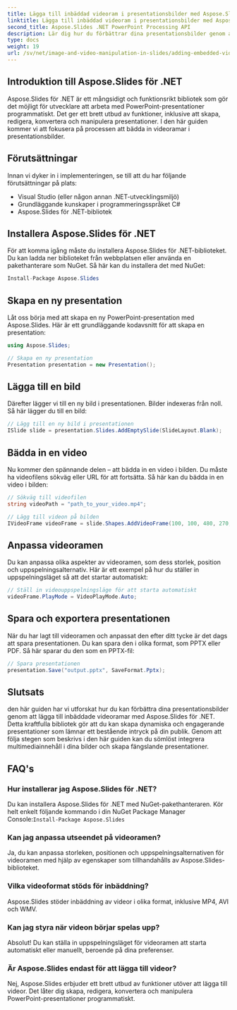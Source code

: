 ```yaml
---
title: Lägga till inbäddad videoram i presentationsbilder med Aspose.Slides
linktitle: Lägga till inbäddad videoram i presentationsbilder med Aspose.Slides
second_title: Aspose.Slides .NET PowerPoint Processing API
description: Lär dig hur du förbättrar dina presentationsbilder genom att lägga till inbäddade videoramar med Aspose.Slides för .NET. Följ den här steg-för-steg-guiden med komplett källkod för att sömlöst integrera videor, anpassa uppspelningen och skapa fängslande presentationer.
type: docs
weight: 19
url: /sv/net/image-and-video-manipulation-in-slides/adding-embedded-video-frame/
---
```


## Introduktion till Aspose.Slides för .NET

Aspose.Slides för .NET är ett mångsidigt och funktionsrikt bibliotek som gör det möjligt för utvecklare att arbeta med PowerPoint-presentationer programmatiskt. Det ger ett brett utbud av funktioner, inklusive att skapa, redigera, konvertera och manipulera presentationer. I den här guiden kommer vi att fokusera på processen att bädda in videoramar i presentationsbilder.

## Förutsättningar

Innan vi dyker in i implementeringen, se till att du har följande förutsättningar på plats:

- Visual Studio (eller någon annan .NET-utvecklingsmiljö)
- Grundläggande kunskaper i programmeringsspråket C#
- Aspose.Slides för .NET-bibliotek

## Installera Aspose.Slides för .NET

För att komma igång måste du installera Aspose.Slides för .NET-biblioteket. Du kan ladda ner biblioteket från webbplatsen eller använda en pakethanterare som NuGet. Så här kan du installera det med NuGet:

```csharp
Install-Package Aspose.Slides
```

## Skapa en ny presentation

Låt oss börja med att skapa en ny PowerPoint-presentation med Aspose.Slides. Här är ett grundläggande kodavsnitt för att skapa en presentation:

```csharp
using Aspose.Slides;

// Skapa en ny presentation
Presentation presentation = new Presentation();
```

## Lägga till en bild

Därefter lägger vi till en ny bild i presentationen. Bilder indexeras från noll. Så här lägger du till en bild:

```csharp
// Lägg till en ny bild i presentationen
ISlide slide = presentation.Slides.AddEmptySlide(SlideLayout.Blank);
```

## Bädda in en video

Nu kommer den spännande delen – att bädda in en video i bilden. Du måste ha videofilens sökväg eller URL för att fortsätta. Så här kan du bädda in en video i bilden:

```csharp
// Sökväg till videofilen
string videoPath = "path_to_your_video.mp4";

// Lägg till videon på bilden
IVideoFrame videoFrame = slide.Shapes.AddVideoFrame(100, 100, 480, 270, videoPath);
```

## Anpassa videoramen

Du kan anpassa olika aspekter av videoramen, som dess storlek, position och uppspelningsalternativ. Här är ett exempel på hur du ställer in uppspelningsläget så att det startar automatiskt:

```csharp
// Ställ in videouppspelningsläge för att starta automatiskt
videoFrame.PlayMode = VideoPlayMode.Auto;
```

## Spara och exportera presentationen

När du har lagt till videoramen och anpassat den efter ditt tycke är det dags att spara presentationen. Du kan spara den i olika format, som PPTX eller PDF. Så här sparar du den som en PPTX-fil:

```csharp
// Spara presentationen
presentation.Save("output.pptx", SaveFormat.Pptx);
```

## Slutsats

den här guiden har vi utforskat hur du kan förbättra dina presentationsbilder genom att lägga till inbäddade videoramar med Aspose.Slides för .NET. Detta kraftfulla bibliotek gör att du kan skapa dynamiska och engagerande presentationer som lämnar ett bestående intryck på din publik. Genom att följa stegen som beskrivs i den här guiden kan du sömlöst integrera multimediainnehåll i dina bilder och skapa fängslande presentationer.

## FAQ's

### Hur installerar jag Aspose.Slides för .NET?

 Du kan installera Aspose.Slides för .NET med NuGet-pakethanteraren. Kör helt enkelt följande kommando i din NuGet Package Manager Console:`Install-Package Aspose.Slides`

### Kan jag anpassa utseendet på videoramen?

Ja, du kan anpassa storleken, positionen och uppspelningsalternativen för videoramen med hjälp av egenskaper som tillhandahålls av Aspose.Slides-biblioteket.

### Vilka videoformat stöds för inbäddning?

Aspose.Slides stöder inbäddning av videor i olika format, inklusive MP4, AVI och WMV.

### Kan jag styra när videon börjar spelas upp?

Absolut! Du kan ställa in uppspelningsläget för videoramen att starta automatiskt eller manuellt, beroende på dina preferenser.

### Är Aspose.Slides endast för att lägga till videor?

Nej, Aspose.Slides erbjuder ett brett utbud av funktioner utöver att lägga till videor. Det låter dig skapa, redigera, konvertera och manipulera PowerPoint-presentationer programmatiskt.